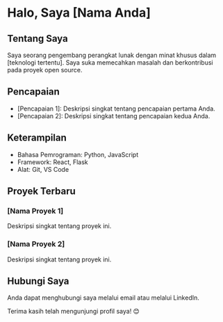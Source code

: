 # Halo, Saya [Nama Anda]

## Tentang Saya
Saya seorang pengembang perangkat lunak dengan minat khusus dalam [teknologi tertentu]. Saya suka memecahkan masalah dan berkontribusi pada proyek open source.

## Pencapaian
- [Pencapaian 1]: Deskripsi singkat tentang pencapaian pertama Anda.
- [Pencapaian 2]: Deskripsi singkat tentang pencapaian kedua Anda.

## Keterampilan
- Bahasa Pemrograman: Python, JavaScript
- Framework: React, Flask
- Alat: Git, VS Code

## Proyek Terbaru
### [Nama Proyek 1]
Deskripsi singkat tentang proyek ini.

### [Nama Proyek 2]
Deskripsi singkat tentang proyek ini.

## Hubungi Saya
Anda dapat menghubungi saya melalui email atau melalui LinkedIn.

Terima kasih telah mengunjungi profil saya! 😊
